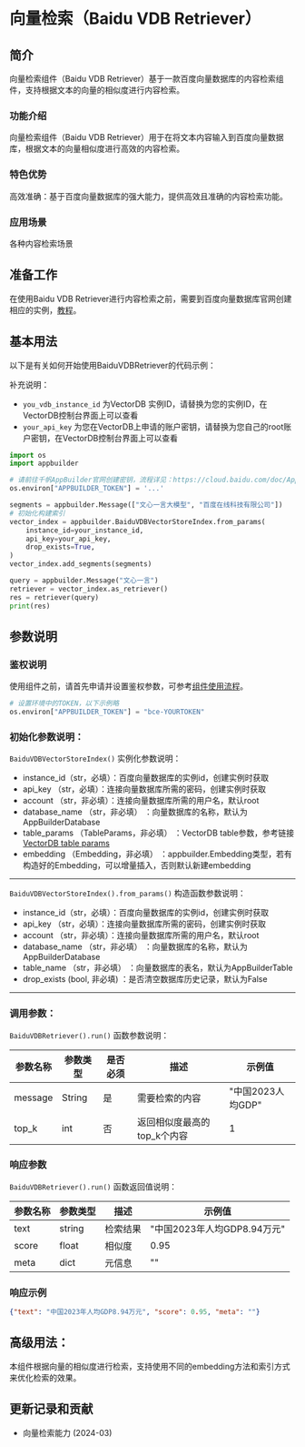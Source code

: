 # 向量检索（Baidu VDB Retriever）

## 简介
向量检索组件（Baidu VDB Retriever）基于一款百度向量数据库的内容检索组件，支持根据文本的向量的相似度进行内容检索。

### 功能介绍
向量检索组件（Baidu VDB Retriever）用于在将文本内容输入到百度向量数据库，根据文本的向量相似度进行高效的内容检索。

### 特色优势
高效准确：基于百度向量数据库的强大能力，提供高效且准确的内容检索功能。

### 应用场景
各种内容检索场景

## 准备工作
在使用Baidu VDB Retriever进行内容检索之前，需要到百度向量数据库官网创建相应的实例，[教程](https://cloud.baidu.com/doc/VDB/s/hlrsoazuf)。

## 基本用法

以下是有关如何开始使用BaiduVDBRetriever的代码示例：

补充说明：
- `you_vdb_instance_id` 为VectorDB 实例ID，请替换为您的实例ID，在VectorDB控制台界面上可以查看
- `your_api_key` 为您在VectorDB上申请的账户密钥，请替换为您自己的root账户密钥，在VectorDB控制台界面上可以查看

```python
import os
import appbuilder

# 请前往千帆AppBuilder官网创建密钥，流程详见：https://cloud.baidu.com/doc/AppBuilder/s/Olq6grrt6#1%E3%80%81%E5%88%9B%E5%BB%BA%E5%AF%86%E9%92%A5
os.environ["APPBUILDER_TOKEN"] = '...'

segments = appbuilder.Message(["文心一言大模型", "百度在线科技有限公司"])
# 初始化构建索引
vector_index = appbuilder.BaiduVDBVectorStoreIndex.from_params(
    instance_id=your_instance_id,
    api_key=your_api_key,
    drop_exists=True,
)
vector_index.add_segments(segments)

query = appbuilder.Message("文心一言")
retriever = vector_index.as_retriever()
res = retriever(query)
print(res)
```

## 参数说明

### 鉴权说明
使用组件之前，请首先申请并设置鉴权参数，可参考[组件使用流程](https://cloud.baidu.com/doc/AppBuilder/s/Olq6grrt6#1%E3%80%81%E5%88%9B%E5%BB%BA%E5%AF%86%E9%92%A5)。
```python
# 设置环境中的TOKEN，以下示例略
os.environ["APPBUILDER_TOKEN"] = "bce-YOURTOKEN"
```

### 初始化参数说明：
`BaiduVDBVectorStoreIndex()` 实例化参数说明：
- instance_id（str，必填）：百度向量数据库的实例id，创建实例时获取
- api_key    （str，必填）：连接向量数据库所需的密码，创建实例时获取
- account    （str，非必填）：连接向量数据库所需的用户名，默认root
- database_name （str，非必填） ：向量数据库的名称，默认为AppBuilderDatabase
- table_params （TableParams，非必填） ：VectorDB table参数，参考链接[VectorDB table params](https://cloud.baidu.com/doc/VDB/s/mlrsob0p6)
- embedding   （Embedding，非必填） ：appbuilder.Embedding类型，若有构造好的Embedding，可以增量插入，否则默认新建embedding

-------

`BaiduVDBVectorStoreIndex().from_params()` 构造函数参数说明：
- instance_id（str，必填）：百度向量数据库的实例id，创建实例时获取
- api_key    （str，必填）：连接向量数据库所需的密码，创建实例时获取
- account    （str，非必填）：连接向量数据库所需的用户名，默认root
- database_name （str，非必填） ：向量数据库的名称，默认为AppBuilderDatabase
- table_name  （str，非必填） ：向量数据库的表名，默认为AppBuilderTable
- drop_exists (bool, 非必填) ：是否清空数据库历史记录，默认为False

-------


### 调用参数：

`BaiduVDBRetriever().run()` 函数参数说明：

| 参数名称    | 参数类型   |是否必须 | 描述               | 示例值           |
|---------|--------|--------|------------------|---------------|
| message | String |是 | 需要检索的内容          | "中国2023人均GDP" |
| top_k   | int    |否 | 返回相似度最高的top_k个内容 | 1             |


### 响应参数

`BaiduVDBRetriever().run()` 函数返回值说明：

| 参数名称 | 参数类型   | 描述  | 示例值                |
|------|--------|-----|--------------------|
| text | string | 检索结果 | "中国2023年人均GDP8.94万元" |
| score | float  | 相似度 | 0.95               |
| meta | dict   | 元信息 | ""                   |
### 响应示例
```json
{"text": "中国2023年人均GDP8.94万元", "score": 0.95, "meta": ""}
```

## 高级用法：

本组件根据向量的相似度进行检索，支持使用不同的embedding方法和索引方式来优化检索的效果。

## 更新记录和贡献
* 向量检索能力 (2024-03)
